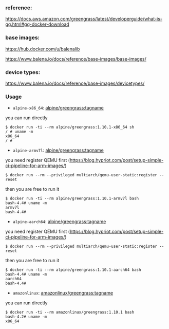 ### reference:

https://docs.aws.amazon.com/greengrass/latest/developerguide/what-is-gg.html#gg-docker-download

### base images:

https://hub.docker.com/u/balenalib

https://www.balena.io/docs/reference/base-images/base-images/

### device types:

https://www.balena.io/docs/reference/base-images/devicetypes/

### Usage

- `alpine-x86_64`:  [alpine/greengrass:tagname](https://cloud.docker.com/u/alpine/repository/docker/alpine/greengrass)

you can run directly

```
$ docker run -ti --rm alpine/greengrass:1.10.1-x86_64 sh
/ # uname -m
x86_64
/ #
```

- `alpine-armv7l`:  [alpine/greengrass:tagname](https://cloud.docker.com/u/alpine/repository/docker/alpine/greengrass)

you need register QEMU first (https://blog.hypriot.com/post/setup-simple-ci-pipeline-for-arm-images/)

```
$ docker run --rm --privileged multiarch/qemu-user-static:register --reset
```

then you are free to run it

```
$ docker run -ti --rm alpine/greengrass:1.10.1-armv7l bash
bash-4.4# uname -m
armv7l
bash-4.4#
```

- `alpine-aarch64`:  [alpine/greengrass:tagname](https://cloud.docker.com/u/alpine/repository/docker/alpine/greengrass)

you need register QEMU first (https://blog.hypriot.com/post/setup-simple-ci-pipeline-for-arm-images/)

```
$ docker run --rm --privileged multiarch/qemu-user-static:register --reset
```

then you are free to run it

```
$ docker run -ti --rm alpine/greengrass:1.10.1-aarch64 bash
bash-4.4# uname -m
aarch64
bash-4.4#
```

- `amazonlinux`:  [amazonlinux/greengrass:tagname](https://cloud.docker.com/u/amazonlinux/repository/docker/amazonlinux/greengrass)

you can run directly

```
$ docker run -ti --rm amazonlinux/greengrass:1.10.1 bash
bash-4.2# uname -m
x86_64
```
